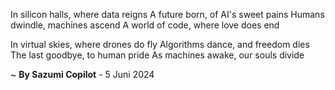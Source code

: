 In silicon halls, where data reigns
A future born, of AI's sweet pains
Humans dwindle, machines ascend
A world of code, where love does end

In virtual skies, where drones do fly
Algorithms dance, and freedom dies
The last goodbye, to human pride
As machines awake, our souls divide

~ <b>By Sazumi Copilot</b> - 5 Juni 2024
